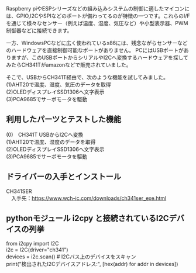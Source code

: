 Raspberry piやESPシリーズなどの組み込みシステムの制御に適したマイコンには、GPIO,I2CやSPIなどのポートが備わってるのが特徴の一つです。これらのI/Fを通じて様々なセンサー（例えば温度、湿度、気圧など）や小型表示器、PWM制御器などに接続できます。  

一方、WindowsPCなどに広く使われているx86には、残念ながらセンサーなどのハードウェアを直接制御可能なポートがありません。 
PCにはUSBポートがありますが、このUSBポートからシリアルやI2Cへ変換するハードウェアを探してみたらCH341Tがamazonなどで販売されていました。

そこで、USBからCH341T経由で、次のような機能を試してみました。  
(1)AHT20で温度、湿度、気圧のデータを取得  
(2)OLEDディスプレイSSD1306へ文字表示  
(3)PCA9685でサーボモータを駆動  

## 利用したパーツとテストした機能   
(0)　CH341T USBからI2Cへ変換  
(1)AHT20で温度、湿度のデータを取得  
(2)OLEDディスプレイSSD1306へ文字表示  
(3)PCA9685でサーボモータを駆動  

## ドライバーの入手とインストール  
  CH341SER  
　入手先：https://www.wch-ic.com/downloads/ch341ser_exe.html

## pythonモジュール i2cpy と接続されているI2Cデバイスの列挙  

from i2cpy import I2C  
i2c = I2C(driver="ch341")  
devices = i2c.scan()  # I2Cバス上のデバイスをスキャン  
print("検出されたI2Cデバイスアドレス:", [hex(addr) for addr in devices])  
